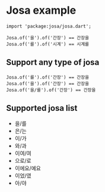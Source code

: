 # Josa example

    import 'package:josa/josa.dart';

    Josa.of('을').of('간장') == 간장을
    Josa.of('를').of('시계') == 시계를

## Support any type of josa

    Josa.of('를').of('간장') == 간장을
    Josa.of('을').of('간장') == 간장을
    Josa.of('을/를').of('간장') == 간장을

## Supported josa list

* 을/를
* 은/는
* 이/가
* 와/과
* 이여/여
* 으로/로
* 이에요/예요
* 이었/였
* 아/야
